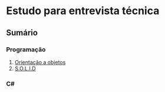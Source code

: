 # Estudo para entrevista técnica

## Sumário

### Programação

1. [Orientação a objetos](/PT-BR/Programa%C3%A7%C3%A3o/orientacao-objeto.md)
1. [S.O.L.I.D](/PT-BR/Programa%C3%A7%C3%A3o/solid.md)

### C#
